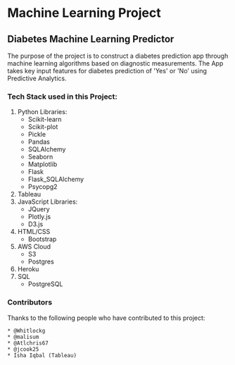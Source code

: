 # Machine Learning Project
## Diabetes Machine Learning Predictor

The purpose of the project is to construct a diabetes prediction app through machine learning algorithms based on diagnostic measurements.
The App takes key input features for diabetes prediction of 'Yes' or 'No' using Predictive Analytics. 

### Tech Stack used in this Project:
  1. Python
       Libraries:
        * Scikit-learn 
        * Scikit-plot
        * Pickle
        * Pandas 
        * SQLAlchemy  
        * Seaborn 
        * Matplotlib
        * Flask
        * Flask_SQLAlchemy
        * Psycopg2
  2. Tableau
  3. JavaScript
       Libraries:
        * JQuery
        * Plotly.js
        * D3.js
  4. HTML/CSS
        * Bootstrap
  5. AWS Cloud
        * S3
        * Postgres
  6. Heroku
  7. SQL 
       * PostgreSQL
       
### Contributors

Thanks to the following people who have contributed to this project:
    
    * @Whitlockg
    * @malisum
    * @Atlchris67
    * @jcook25
    * Isha Iqbal (Tableau)
    

    
 

       


